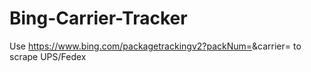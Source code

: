 # Bing-Carrier-Tracker

Use https://www.bing.com/packagetrackingv2?packNum=<tracking number>&carrier=<FedEx or UPS> to scrape UPS/Fedex
